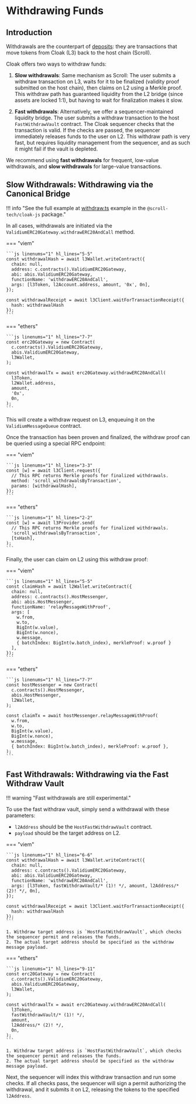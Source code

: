 # Withdrawing Funds

## Introduction

Withdrawals are the counterpart of [deposits](/integration/deposits):
they are transactions that move tokens from Cloak (L3) back to the host chain (Scroll).

Cloak offers two ways to withdraw funds:

1. **Slow withdrawals**:
   Same mechanism as Scroll:
   The user submits a withdraw transaction on L3, waits for it to be finalized (validity proof submitted on the host chain), then claims on L2 using a Merkle proof.
   This withdraw path has guaranteed liquidity from the L2 bridge (since assets are locked 1:1), but having to wait for finalization makes it slow.

2. **Fast withdrawals**:
   Alternatively, we offer a sequencer-maintained liquidity bridge.
   The user submits a withdraw transaction to the host `FastWithdrawVault` contract.
   The Cloak sequencer checks that the transaction is valid.
   If the checks are passed, the sequencer immediately releases funds to the user on L2.
   This withdraw path is very fast, but requires liquidity management from the sequencer, and as such it might fail if the vault is depleted.

We recommend using **fast withdrawals** for frequent, low-value withdrawals, and **slow withdrawals** for large-value transactions.


## Slow Withdrawals: Withdrawing via the Canonical Bridge

!!! info "See the full example at [withdraw.ts](https://github.com/scroll-tech/cloak-js/tree/main/examples/viem/withdraw.ts) example in the `@scroll-tech/cloak-js` package."

In all cases, withdrawals are initiated via the `ValidiumERC20Gateway.withdrawERC20AndCall` method.

=== "viem"

    ```js linenums="1" hl_lines="5-5"
    const withdrawalHash = await l3Wallet.writeContract({
      chain: null,
      address: c.contracts().ValidiumERC20Gateway,
      abi: abis.ValidiumERC20Gateway,
      functionName: 'withdrawERC20AndCall',
      args: [l3Token, l2Account.address, amount, '0x', 0n],
    });

    const withdrawalReceipt = await l3Client.waitForTransactionReceipt({
      hash: withdrawalHash
    });
    ```

=== "ethers"

    ```js linenums="1" hl_lines="7-7"
    const erc20Gateway = new Contract(
      c.contracts().ValidiumERC20Gateway,
      abis.ValidiumERC20Gateway,
      l3Wallet,
    );

    const withdrawalTx = await erc20Gateway.withdrawERC20AndCall(
      l3Token,
      l2Wallet.address,
      amount,
      '0x',
      0n,
    );
    ```

This will create a withdraw request on L3, enqueuing it on the `ValidiumMessageQueue` contract.

Once the transaction has been proven and finalized, the withdraw proof can be queried using a special RPC endpoint:

=== "viem"

    ```js linenums="1" hl_lines="3-3"
    const [w] = await l3Client.request({
      // This RPC returns Merkle proofs for finalized withdrawals.
      method: 'scroll_withdrawalsByTransaction',
      params: [withdrawalHash],
    });
    ```

=== "ethers"

    ```js linenums="1" hl_lines="2-2"
    const [w] = await l3Provider.send(
      // This RPC returns Merkle proofs for finalized withdrawals.
      'scroll_withdrawalsByTransaction',
      [txHash],
    );
    ```

Finally, the user can claim on L2 using this withdraw proof:

=== "viem"

    ```js linenums="1" hl_lines="5-5"
    const claimHash = await l2Wallet.writeContract({
      chain: null,
      address: c.contracts().HostMessenger,
      abi: abis.HostMessenger,
      functionName: 'relayMessageWithProof',
      args: [
        w.from,
        w.to,
        BigInt(w.value),
        BigInt(w.nonce),
        w.message,
        { batchIndex: BigInt(w.batch_index), merkleProof: w.proof }
      ],
    });
    ```

=== "ethers"

    ```js linenums="1" hl_lines="7-7"
    const hostMessenger = new Contract(
      c.contracts().HostMessenger,
      abis.HostMessenger,
      l2Wallet,
    );

    const claimTx = await hostMessenger.relayMessageWithProof(
      w.from,
      w.to,
      BigInt(w.value),
      BigInt(w.nonce),
      w.message,
      { batchIndex: BigInt(w.batch_index), merkleProof: w.proof },
    );
    ```


## Fast Withdrawals: Withdrawing via the Fast Withdraw Vault

!!! warning "Fast withdrawals are still experimental."

To use the fast withdraw vault, simply send a withdrawal with these parameters:

- `l2Address` should be the `HostFastWithdrawVault` contract.
- `payload` should be the target address on L2.

=== "viem"

    ```js linenums="1" hl_lines="6-6"
    const withdrawalHash = await l3Wallet.writeContract({
      chain: null,
      address: c.contracts().ValidiumERC20Gateway,
      abi: abis.ValidiumERC20Gateway,
      functionName: 'withdrawERC20AndCall',
      args: [l3Token, fastWithdrawVault/* (1)! */, amount, l2Address/* (2)! */, 0n],
    });

    const withdrawalReceipt = await l3Client.waitForTransactionReceipt({
      hash: withdrawalHash
    });
    ```

    1. Withdraw target address is `HostFastWithdrawVault`, which checks the sequencer permit and releases the funds.
    2. The actual target address should be specified as the withdraw message payload.

=== "ethers"

    ```js linenums="1" hl_lines="9-11"
    const erc20Gateway = new Contract(
      c.contracts().ValidiumERC20Gateway,
      abis.ValidiumERC20Gateway,
      l3Wallet,
    );

    const withdrawalTx = await erc20Gateway.withdrawERC20AndCall(
      l3Token,
      fastWithdrawVault/* (1)! */,
      amount,
      l2Address/* (2)! */,
      0n,
    );
    ```

    1. Withdraw target address is `HostFastWithdrawVault`, which checks the sequencer permit and releases the funds.
    2. The actual target address should be specified as the withdraw message payload.

Next, the sequencer will index this withdraw transaction and run some checks.
If all checks pass, the sequencer will sign a permit authorizing the withdrawal, and it submits it on L2, releasing the tokens to the specified `l2Address`.
